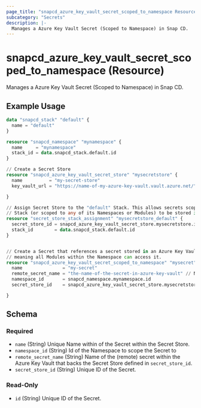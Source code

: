 ```yaml
---
page_title: "snapcd_azure_key_vault_secret_scoped_to_namespace Resource - snapcd"
subcategory: "Secrets"
description: |-
  Manages a Azure Key Vault Secret (Scoped to Namespace) in Snap CD.
---
```


# snapcd_azure_key_vault_secret_scoped_to_namespace (Resource)

Manages a Azure Key Vault Secret (Scoped to Namespace) in Snap CD.


## Example Usage

```terraform
data "snapcd_stack" "default" {
  name = "default"
}

resource "snapcd_namespace" "mynamespace" {
  name     = "mynamespace"
  stack_id = data.snapcd_stack.default.id
}

// Create a Secret Store
resource "snapcd_azure_key_vault_secret_store" "mysecretstore" {
  name          = "my-secret-store"
  key_vault_url = "https://name-of-my-azure-key-vault.vault.azure.net/"

}

// Assign Secret Store to the "default" Stack. This allows secrets scoped to the "default"
// Stack (or scoped to any of its Namespaces or Modules) to be stored in this Secret Store
resource "secret_store_stack_assignment" "mysecretstore_default" {
  secret_store_id = snapcd_azure_key_vault_secret_store.mysecretstore.id
  stack_id        = data.snapcd_stack.default.id
}


// Create a Secret that references a secret stored in an Azure Key Vault. Scope the Secret to the "mynamespace" Namespace, 
// meaning all Modules within the Namespace can access it.
resource "snapcd_azure_key_vault_secret_scoped_to_namespace" "mysecret" {
  name               = "my-secret"
  remote_secret_name = "the-name-of-the-secret-in-azure-key-vault" // NOTE this secret must created in the Azure Key Vault separately
  namespace_id       = snapcd_namespace.mynamespace.id
  secret_store_id    = snapcd_azure_key_vault_secret_store.mysecretstore.id

}
```

<!-- schema generated by tfplugindocs -->
## Schema

### Required

- `name` (String) Unique Name within of the Secret within the Secret Store.
- `namespace_id` (String) Id of the Namespace to scope the Secret to
- `remote_secret_name` (String) Name of the (remote) secret within the Azure Key Vault that backs the Secret Store defined in `secret_store_id`.
- `secret_store_id` (String) Unique ID of the Secret.

### Read-Only

- `id` (String) Unique ID of the Secret.
